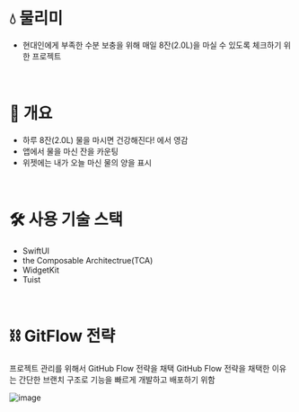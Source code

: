 # 💧 물리미
- 현대인에게 부족한 수분 보충을 위해 매일 8잔(2.0L)을 마실 수 있도록 체크하기 위한 프로젝트

<br>

# 📒 개요
- 하루 8잔(2.0L) 물을 마시면 건강해진다! 에서 영감
- 앱에서 물을 마신 잔을 카운팅
- 위젯에는 내가 오늘 마신 물의 양을 표시

<br>

# 🛠️ 사용 기술 스택
- SwiftUI
- the Composable Architectrue(TCA)
- WidgetKit
- Tuist

<br>

# ⛓️ GitFlow 전략
프로젝트 관리를 위해서 GitHub Flow 전략을 채택
GitHub Flow 전략을 채택한 이유는 간단한 브랜치 구조로 기능을 빠르게 개발하고 배포하기 위함

![image](https://github.com/user-attachments/assets/c53de871-1893-400d-81ec-402761c82eaa)

